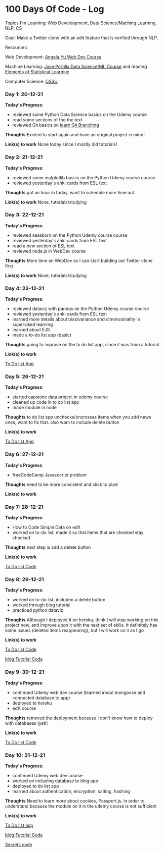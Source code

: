 # 100 Days Of Code - Log

Topics I'm Learning: Web Develeopment, Data Science/Maching Learning, NLP, CS

Goal: Make a Twitter clone with an *edit* feature that is verified through NLP.

Resources: 

Web Development: [Angela Yu Web Dev Course](https://www.udemy.com/course/the-complete-web-development-bootcamp/)

Machine Learning: [Jose Portilla Data Science/ML Course](https://www.udemy.com/course/python-for-data-science-and-machine-learning-bootcamp/) and reading [Elements of Statistical Learning](https://hastie.su.domains/ElemStatLearn/)

Computer Science: [OSSU](https://github.com/ossu/computer-science)

### Day 1: 20-12-21

**Today's Progress**:

* reviewed some Python Data Science basics on the Udemy course
* read some sections of the the text
* reviewed Git basics on [learn Git Branching](https://learngitbranching.js.org/)

**Thoughts** Excited to start again and have an original project in mind!

**Link(s) to work**
None today since I mostly did tutorials!

### Day 2: 21-12-21

**Today's Progress**:

* reviewed some matplotlib basics on the Python Udemy course course
* reviewed yesterday's anki cards from ESL text

**Thoughts** got an hour in today, want to schedule more time out.

**Link(s) to work**
None, tutorials/studying

### Day 3: 22-12-21

**Today's Progress**:

* reviewed seasborn on the Python Udemy course course
* reviewed yesterday's anki cards from ESL text
* read a new section of ESL text
* reviewed node.js in WebDev course

**Thoughts** More time on WebDev so I can start building out Twitter clone first

**Link(s) to work**
None, tutorials/studying


### Day 4: 23-12-21

**Today's Progress**:

* reviewed dataviz with pandas on the Python Udemy course course
* reviewed yesterday's anki cards from ESL text
* learned more details about bias/variance and dimensionality in supervised learning
* learned about EJS
* made a to-do list app (basic)

**Thoughts** going to improve on the to do list app, since it was from a tutorial

**Link(s) to work**

[To Do list App](https://github.com/msyed92/to-do-list)

### Day 5: 26-12-21

**Today's Progress**:

* started capstone data project in udemy course
* cleaned up code in to do list app
* made module in node

**Thoughts** to do list app unchecks/uncrosses items when you add news ones, want to fix that. also want to include delete button

**Link(s) to work**

[To Do list App](https://github.com/msyed92/to-do-list)

### Day 6: 27-12-21

**Today's Progress**:

* freeCodeCamp Javasccript problem

**Thoughts** need to be more consistent and stick to plan!

**Link(s) to work**

### Day 7: 28-12-21

**Today's Progress**:

* How to Code Simple Data on edX
* worked on to-do list, made it so that items that are checked stay checked

**Thoughts** next step is add a delete button

**Link(s) to work**


[To Do list Code](https://github.com/msyed92/to-do-list)

### Day 8: 29-12-21

**Today's Progress**:

* worked on to-do list, included a delete button
* worked through blog tutorial
* practiced python dataviz

**Thoughts** Although I deployed it on heroku, think I will stop working on this project now, and improve upon it with the next set of skills. It definitely has some issues (deleted items reappearing), but I will work on it as I go

**Link(s) to work**


[To Do list Code](https://github.com/msyed92/to-do-list)

[blog Tutorial Code](https://github.com/msyed92/blog-tutorial)

### Day 9: 30-12-21

**Today's Progress**:

* continued Udemy web dev course (learned about mongoose and connected database to app)
* deployed to heroku
* edX course

**Thoughts** removed the deployment because I don't know how to deploy with databases (yet!)

**Link(s) to work**

[To Do list Code](https://github.com/msyed92/to-do-list)

### Day 10: 31-12-21

**Today's Progress**:

* continued Udemy web dev course
* worked on including database to blog app
* deployed to do list app
* learned about authentication, encryption, salting, hashing

**Thoughts** Need to learn more about cookies, Passport.js, in order to understand because the module on it in the udemy course is not sufficient

**Link(s) to work**

[To Do list app](https://to-do-list-manaal.herokuapp.com/)

[blog Tutorial Code](https://github.com/msyed92/blog-tutorial)

[Secrets code](https://github.com/msyed92/secrets)


